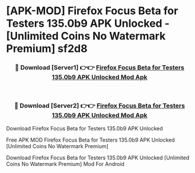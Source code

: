 # [APK-MOD] Firefox Focus Beta for Testers 135.0b9 APK Unlocked - [Unlimited Coins No Watermark Premium] sf2d8



<div align="center">
<h3>🔴 Download [Server1] 👉👉 <a href="https://momento.my/?title=Firefox_Focus_Beta_for_Testers_135.0b9_APK_Unlocked">Firefox Focus Beta for Testers 135.0b9 APK Unlocked Mod Apk</a></h3><br>

<h3>🔴 Download [Server2] 👉👉 <a href="https://momento.my/?title=Firefox_Focus_Beta_for_Testers_135.0b9_APK_Unlocked">Firefox Focus Beta for Testers 135.0b9 APK Unlocked Mod Apk</a></h3>
</div>



Download Firefox Focus Beta for Testers 135.0b9 APK Unlocked 

Free APK MOD Firefox Focus Beta for Testers 135.0b9 APK Unlocked [Unlimited Coins No Watermark Premium]

Download Firefox Focus Beta for Testers 135.0b9 APK Unlocked [Unlimited Coins No Watermark Premium] Mod For Android
